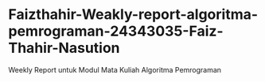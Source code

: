 # Faizthahir-Weakly-report-algoritma-pemrograman-24343035-Faiz-Thahir-Nasution
Weekly Report untuk Modul Mata Kuliah Algoritma Pemrograman
